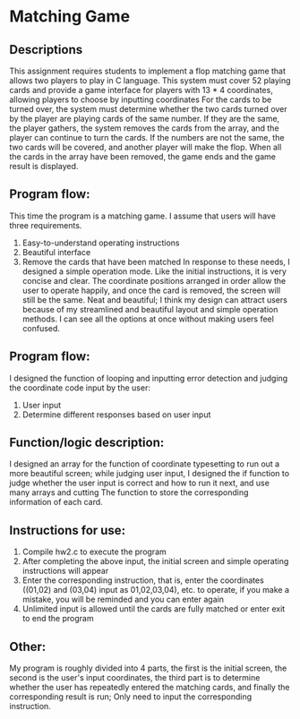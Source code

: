 # Matching Game

## Descriptions
This assignment requires students to implement a flop matching game that allows two players to play in C language. This system must cover 52 playing cards and provide a game interface for players with 13 * 4 coordinates, allowing players to choose by inputting coordinates For the cards to be turned over, the system must determine whether the two cards turned over by the player are playing cards of the same number. If they are the same, the player gathers, the system removes the cards from the array, and the player can continue to turn the cards. If the numbers are not the same, the two cards will be covered, and another player will make the flop. When all the cards in the array have been removed, the game ends and the game result is displayed.

## Program flow:
This time the program is a matching game. I assume that users will have three requirements.
1. Easy-to-understand operating instructions
2. Beautiful interface
3. Remove the cards that have been matched
In response to these needs, I designed a simple operation mode. Like the initial instructions, it is very concise and clear. The coordinate positions arranged in order allow the user to operate happily, and once the card is removed, the screen will still be the same. Neat and beautiful; I think my design can attract users because of my streamlined and beautiful layout and simple operation methods. I can see all the options at once without making users feel confused.

## Program flow:
I designed the function of looping and inputting error detection and judging the coordinate code input by the user:
1. User input
2. Determine different responses based on user input

## Function/logic description:
I designed an array for the function of coordinate typesetting to run out a more beautiful screen; while judging user input, I designed the if function to judge whether the user input is correct and how to run it next, and use many arrays and cutting The function to store the corresponding information of each card.

## Instructions for use:
1. Compile hw2.c to execute the program
2. After completing the above input, the initial screen and simple operating instructions will appear
3. Enter the corresponding instruction, that is, enter the coordinates ((01,02) and (03,04) input as 01,02,03,04), etc. to operate, if you make a mistake, you will be reminded and you can enter again
4. Unlimited input is allowed until the cards are fully matched or enter exit to end the program

## Other:
My program is roughly divided into 4 parts, the first is the initial screen, the second is the user's input coordinates, the third part is to determine whether the user has repeatedly entered the matching cards, and finally the corresponding result is run; Only need to input the corresponding instruction.